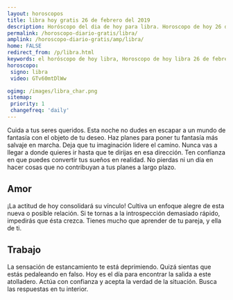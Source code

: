 ```yaml
---
layout: horoscopos
title: libra hoy gratis 26 de febrero del 2019 
description: Horóscopo del dia de hoy para libra. Horoscopo de hoy 26 de febrero del 2019. Las predicciones de amor, trabajo, vida personal gratis.
permalink: /horoscopo-diario-gratis/libra/
amplink: /horoscopo-diario-gratis/amp/libra/
home: FALSE
redirect_from: /p/libra.html
keywords: el horóscopo de hoy libra, Horoscopo de hoy libra 26 de febrero del 2019,horóscopo del día,horoscopo del dia de hoy,horoscopo de hoy,horoscopo de hoy libra,libra hoy,signos zodiacales,horóscopo de hoy,horoscopos de hoy,horoscopo libra hoy,horoscopo de libra de hoy,horóscopo de hoy libra,horoscopos,libra de hoy,los horoscopos de hoy,libra de hoy,libra 26 de febrero del 2019,signos zodiacales 2019, el horoscopo de hoy
horoscopo:
 signo: libra
 video: GTv60mtDlWw

ogimg: /images/libra_char.png
sitemap:
 priority: 1
 changefreq: 'daily'
---
```



Cuida a tus seres queridos. Esta noche no dudes en escapar a un mundo de fantasía con el objeto de tu deseo. Haz planes para poner tu fantasía más salvaje en marcha. Deja que tu imaginación lidere el camino. Nunca vas a llegar a donde quieres ir hasta que te dirijas en esa dirección. Ten confianza en que puedes convertir tus sueños en realidad. No pierdas ni un día en hacer cosas que no contribuyan a tus planes a largo plazo.

## Amor

¡La actitud de hoy consolidará su vínculo! Cultiva un enfoque alegre de esta nueva o posible relación. Si te tornas a la introspección demasiado rápido, impedirás que ésta crezca. Tienes mucho que aprender de tu pareja, y ella de ti.

## Trabajo

La sensación de estancamiento te está deprimiendo. Quizá sientas que estás pedaleando en falso. Hoy es el día para encontrar la salida a este atolladero. Actúa con confianza y acepta la verdad de la situación. Busca las respuestas en tu interior.